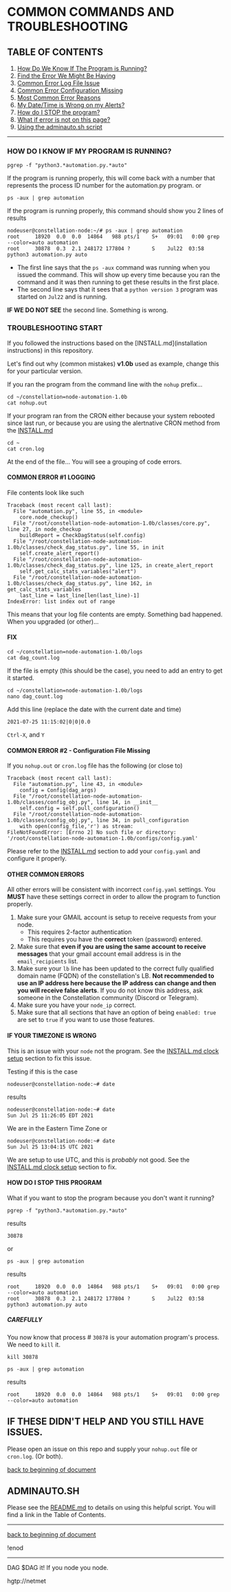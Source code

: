 # COMMON COMMANDS AND TROUBLESHOOTING <a name="top">

## TABLE OF CONTENTS

1. [How Do We Know If The Program is Running?](#running)
1. [Find the Error We Might Be Having](#start)
1. [Common Error Log File Issue]("log_issue)
1. [Common Error Configuration Missing]("config_missing)
1. [Most Common Error Reasons](#other)
1. [My Date/Time is Wrong on my Alerts?](#timezone)
1. [How do I STOP the program?](#stop)
1. [What if error is not on this page?](#all_other_issues)
1. [Using the adminauto.sh script](#adminauto)

---

### HOW DO I KNOW IF MY PROGRAM IS RUNNING? <a name="running">

```
pgrep -f "python3.*automation.py.*auto"
```
If the program is running properly, this will come back with a number that represents the process ID number for the automation.py program.
or
```
ps -aux | grep automation
```
If the program is running properly, this command should show you 2 lines of results

```
nodeuser@constellation-node:~/# ps -aux | grep automation
root     18920  0.0  0.0  14864   988 pts/1    S+   09:01   0:00 grep --color=auto automation
root     30878  0.3  2.1 248172 177804 ?       S    Jul22  03:58 python3 automation.py auto
```
 - The first line says that the `ps -aux` command was running when you issued the command.  This will show up every time because you ran the command and it was then running to get these results in the first place.
 - The second line says that it sees that a `python version 3` program was started on `Jul22` and is running.

 **IF WE DO NOT SEE** the second line.  Something is wrong.

### TROUBLESHOOTING START <a name="start">
 If you followed the instructions based on the [INSTALL.md](installation instructions) in this repository. 

 Let's find out why (common mistakes)  **v1.0b** used as example, change this for your particular version.

If you ran the program from the command line with the `nohup` prefix...
 ```
 cd ~/constellation=node-automation-1.0b
 cat nohup.out
 ```

If your program ran from the CRON either because your system rebooted since last run, or because you are using the alertnative CRON method from the [INSTALL.md](INSTALL.md)

```
cd ~
cat cron.log
```

At the end of the file...  You will see a grouping of code errors.

#### COMMON ERROR #1 LOGGING <a name="log_issue">

File contents look like such

```
Traceback (most recent call last):
  File "automation.py", line 55, in <module>
    core.node_checkup()
  File "/root/constellation-node-automation-1.0b/classes/core.py", line 27, in node_checkup
    buildReport = CheckDagStatus(self.config)
  File "/root/constellation-node-automation-1.0b/classes/check_dag_status.py", line 55, in init
    self.create_alert_report()
  File "/root/constellation-node-automation-1.0b/classes/check_dag_status.py", line 125, in create_alert_report
    self.get_calc_stats_variables("alert")
  File "/root/constellation-node-automation-1.0b/classes/check_dag_status.py", line 162, in get_calc_stats_variables
    last_line = last_line[len(last_line)-1]
IndexError: list index out of range
```

This means that your log file contents are empty.  Something bad happened.  When you upgraded (or other)... 

#### FIX

```
cd ~/constellation=node-automation-1.0b/logs
cat dag_count.log
```

If the file is empty (this should be the case), you need to add an entry to get it started.

```
cd ~/constellation=node-automation-1.0b/logs
nano dag_count.log
```

Add this line (replace the date with the current date and time)
```
2021-07-25 11:15:02|0|0|0.0
```

`Ctrl-X`, and `Y`

#### COMMON ERROR #2 - Configuration File Missing <a name="config_missing">

If you `nohup.out` or `cron.log` file has the following (or close to)

```
Traceback (most recent call last):
  File "automation.py", line 43, in <module>
    config = Config(dag_args)
  File "/root/constellation-node-automation-1.0b/classes/config_obj.py", line 14, in __init__
    self.config = self.pull_configuration()
  File "/root/constellation-node-automation-1.0b/classes/config_obj.py", line 34, in pull_configuration
    with open(config_file,'r') as stream:
FileNotFoundError: [Errno 2] No such file or directory: '/root/constellation-node-automation-1.0b/configs/config.yaml'
```

Please refer to the [INSTALL.md](/INSTALL.md#configuration) section to add your `config.yaml` and configure it properly.

#### OTHER COMMON ERRORS <a name="other">

All other errors will be consistent with incorrect `config.yaml` settings.  You **MUST** have these settings correct in order to allow the program to function properly.

1. Make sure your GMAIL account is setup to receive requests from your node.  
    - This requires 2-factor authentication
    - This requires you have the **correct** token (password) entered.
1. Make sure that **even if you are using the same account to receive messages** that your gmail account email address is in the `email_recipients` list.
1. Make sure your `lb` line has been updated to the correct fully qualified domain name (FQDN) of the constellation's LB.  **Not recommended to use an IP address here because the IP address can change and then you will receive false alerts**.  If you do not know this address, ask someone in the Constellation community (Discord or Telegram).
1. Make sure you have your `node_ip` correct.
1. Make sure that all sections that have an option of being `enabled: true` are set to `true` if you want to use those features.

#### IF YOUR TIMEZONE IS WRONG <a name="timezone">

This is an issue with your `node` not the program.  See the [INSTALL.md clock setup](INSTALL.md#clocksetup) section to fix this issue.

Testing if this is the case

```
nodeuser@constellation-node:~# date
```
results
```
nodeuser@constellation-node:~# date
Sun Jul 25 11:26:05 EDT 2021
```
We are in the Eastern Time Zone
or
```
nodeuser@constellation-node:~# date
Sun Jul 25 13:04:15 UTC 2021
```
We are setup to use UTC, and this is *probably* not good.  See the [INSTALL.md clock setup](INSTALL.md#clocksetup) section to fix.

#### HOW DO I STOP THIS PROGRAM  <a name="stop">

What if you want to stop the program because you don't want it running?

```
pgrep -f "python3.*automation.py.*auto"
```
results
```
30878
```
or 

```
ps -aux | grep automation
```
results
```
root     18920  0.0  0.0  14864   988 pts/1    S+   09:01   0:00 grep --color=auto automation
root     30878  0.3  2.1 248172 177804 ?       S    Jul22  03:58 python3 automation.py auto
```
##### CAREFULLY

You now know that process # `30878` is your automation program's process.  We need to `kill` it.

```
kill 30878
```
```
ps -aux | grep automation
```
results
```
root     18920  0.0  0.0  14864   988 pts/1    S+   09:01   0:00 grep --color=auto automation
```

## IF THESE DIDN'T HELP AND YOU STILL HAVE ISSUES. <a name="all_other_issues">

Please open an issue on this repo and supply your `nohup.out` file or `cron.log`.  (Or both).

[back to beginning of document](#top)

## ADMINAUTO.SH <a name="adminauto">
Please see the [README.md](README.md) to details on using this helpful script.  You will find a link in the Table of Contents.

---

[back to beginning of document](#top)

!enod

---
DAG $DAG it! If you node you node.

hgtp://netmet
